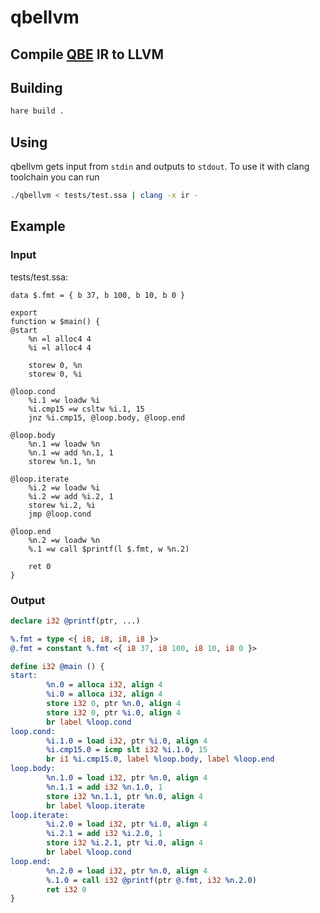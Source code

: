 # qbellvm

## Compile [QBE](https://c9x.me/compile/) IR to LLVM

## Building

```sh
hare build .
```

## Using

qbellvm gets input from `stdin` and outputs to `stdout`. To use it with clang toolchain you can run
```sh
./qbellvm < tests/test.ssa | clang -x ir -
```

## Example 

### Input
tests/test.ssa:
```ssa
data $.fmt = { b 37, b 100, b 10, b 0 }

export
function w $main() {
@start
	%n =l alloc4 4
	%i =l alloc4 4

	storew 0, %n
	storew 0, %i

@loop.cond
	%i.1 =w loadw %i
	%i.cmp15 =w csltw %i.1, 15
	jnz %i.cmp15, @loop.body, @loop.end

@loop.body
	%n.1 =w loadw %n
	%n.1 =w add %n.1, 1
	storew %n.1, %n

@loop.iterate
	%i.2 =w loadw %i
	%i.2 =w add %i.2, 1
	storew %i.2, %i
	jmp @loop.cond

@loop.end
	%n.2 =w loadw %n
	%.1 =w call $printf(l $.fmt, w %n.2)

	ret 0
}
```


### Output

```ll
declare i32 @printf(ptr, ...)

%.fmt = type <{ i8, i8, i8, i8 }>
@.fmt = constant %.fmt <{ i8 37, i8 100, i8 10, i8 0 }>

define i32 @main () {
start:
        %n.0 = alloca i32, align 4
        %i.0 = alloca i32, align 4
        store i32 0, ptr %n.0, align 4
        store i32 0, ptr %i.0, align 4
        br label %loop.cond
loop.cond:
        %i.1.0 = load i32, ptr %i.0, align 4
        %i.cmp15.0 = icmp slt i32 %i.1.0, 15
        br i1 %i.cmp15.0, label %loop.body, label %loop.end
loop.body:
        %n.1.0 = load i32, ptr %n.0, align 4
        %n.1.1 = add i32 %n.1.0, 1
        store i32 %n.1.1, ptr %n.0, align 4
        br label %loop.iterate
loop.iterate:
        %i.2.0 = load i32, ptr %i.0, align 4
        %i.2.1 = add i32 %i.2.0, 1
        store i32 %i.2.1, ptr %i.0, align 4
        br label %loop.cond
loop.end:
        %n.2.0 = load i32, ptr %n.0, align 4
        %.1.0 = call i32 @printf(ptr @.fmt, i32 %n.2.0)
        ret i32 0
}
```